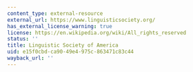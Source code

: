 ```yaml
---
content_type: external-resource
external_url: https://www.linguisticsociety.org/
has_external_license_warning: true
license: https://en.wikipedia.org/wiki/All_rights_reserved
status: ''
title: Linguistic Society of America
uid: e15f0cbd-ca90-49e4-975c-863471c83c44
wayback_url: ''
---
```

